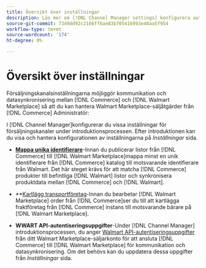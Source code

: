 ```yaml
---
title: Översikt över inställningar
description: Läs mer om [!DNL Channel Manager settings] konfigurera autentisering och mappa produktkatalogattribut och transportföretag som krävs för att koordinera försäljningsåtgärder mellan [!DNL Commerce] och [!DNL Walmart Marketplace].
source-git-commit: 7349dd92c2166ff6ae83b705416993e48aa5f954
workflow-type: tm+mt
source-wordcount: '174'
ht-degree: 0%

---
```



# Översikt över inställningar

Försäljningskanalsinställningarna möjliggör kommunikation och datasynkronisering mellan [!DNL Commerce] och [!DNL Walmart Marketplace] så att du kan hantera Walmart Marketplace-säljåtgärder från [!DNL Commerce] Administratör:

I [!DNL Channel Manager]konfigurerar du vissa inställningar för försäljningskanaler under introduktionsprocessen. Efter introduktionen kan du visa och hantera konfigurationen av inställningarna på *Inställningar* sida.

* **[Mappa unika identifierare](map-catalog-attributes.md)**-Innan du publicerar listor från [!DNL Commerce] till [!DNL Walmart Marketplace]mappa minst en unik identifierare från [!DNL Commerce] katalog till motsvarande identifierare från Walmart. Det här steget krävs för att matcha [!DNL Commerce] produkter till befintliga [!DNL Walmart] listor och synkronisera produktdata mellan [!DNL Commerce] och [!DNL Walmart].

* **[Kartlägg transportföretag](map-shipping-carriers.md)-Innan du bearbetar [!DNL Walmart Marketplace] order från [!DNL Commerce]ser du till att kartlägga fraktföretag från [!DNL Commerce] instans till motsvarande bärare på [!DNL Walmart Marketplace].

* **WWART API-autentiseringsuppgifter**-Under [!DNL Channel Manager] introduktionsprocessen, du anger [Walmart API-autentiseringsuppgifter](walmart-prerequisites.md#generate-a-walmart-marketplace-production-api-key) från ditt Walmart Marketplace-säljarkonto för att ansluta [!DNL Commerce] till [!DNL Walmart Marketplace] för kommunikation och datasynkronisering. Om det behövs kan du uppdatera dessa uppgifter från *Inställningar* sida.
